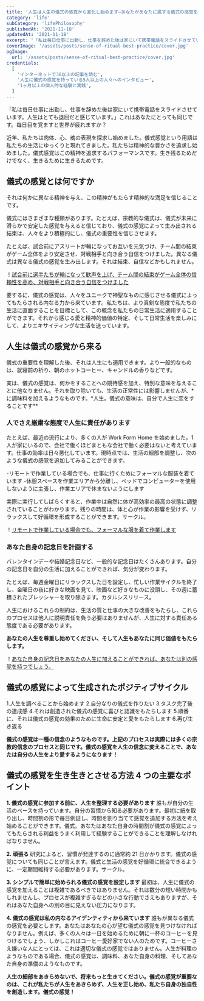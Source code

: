 ```yaml
---
title: '人生は人生の儀式の感覚から変化し始めます—あなたがあなたに属する儀式の感覚を構築するのを助けるために'
category: 'life'
subCategory: 'lifePhilosophy'
publishedAt: '2021-11-18'
updatedAt: '2021-11-18'
excerpt: '「私は毎日仕事に出勤し、仕事を辞めた後は家にいて携帯電話をスライドさせています。人生はとても退屈だと感じています。」これはあなたにとっても同じです。毎日目を覚ますと世界が疲れますか？近年、私たちは肉体、心、魂の表現を探求し始めました。儀式感覚という用語は私たちの生活にゆっくりと現れてきました。私たちは精神的な豊かさを追求し始めました。儀式感覚はこの精神を追求するパフォーマンスです。生き残るためだけでなく、生きるために生きるためです。'
coverImage: '/assets/posts/sense-of-ritual-best-practice/cover.jpg'
ogImage:
  url: '/assets/posts/sense-of-ritual-best-practice/cover.jpg'
credentials:
  [
    'インターネットで30以上の記事を読む',
    '人生に儀式の感覚を持っている5人以上の人々へのインタビュー',
    '1ヶ月以上の個人的な経験と実践',
  ]
---
```


「私は毎日仕事に出勤し、仕事を辞めた後は家にいて携帯電話をスライドさせています。人生はとても退屈だと感じています。」これはあなたにとっても同じです。毎日目を覚ますと世界が疲れますか？

近年、私たちは肉体、心、魂の表現を探求し始めました。儀式感覚という用語は私たちの生活にゆっくりと現れてきました。私たちは精神的な豊かさを追求し始めました。儀式感覚はこの精神を追求するパフォーマンスです。生き残るためだけでなく、生きるために生きるためです。

## 儀式の感覚とは何ですか

それは何かに異なる精神を与え、この精神がもたらす精神的な満足を信じることです。

儀式にはさまざまな種類があります。たとえば、宗教的な儀式は、儀式が未来に滑らかで安定した感覚を与えると信じており、儀式の感覚によって生み出される結束は、人々をより積極的にし、儀式の重要性を信じさせます。

たとえば、試合前にアスリートが輪になってお互いを元気づけ、チーム間の結束がゲーム全体をより安定させ、対戦相手と向き合う自信をつけました。異なる儀式は異なる儀式の感覚を生み出します。それは結束、自信などかもしれません。

！[試合前に選手たちが輪になって歓声を上げ、チーム間の結束がゲーム全体の信頼性を高め、対戦相手と向き合う自信をつけました](https://i.imgur.com/jvE57mf.jpg)

要するに、儀式の感覚は、人々をユニークで神聖なものに感じさせる儀式によってもたらされる内なる力から来ています。私たちは、より真剣な態度で私たちの生活に直面することを目標として、この概念を私たちの日常生活に適用することができます。それから感じる愛と精神的価値の特定、そして日常生活を楽しみにして、よりエキサイティングな生活を送っています。

## 人生は儀式の感覚から来る

儀式の重要性を理解した後、それは人生にも適用できます。より一般的なものは、就寝前の祈り、朝のホットコーヒー、キャンドルの香りなどです。

実は、儀式の感覚は、何かをすることへの期待感を加え、特別な意味を与えることに他なりません。それを取り除いても、生活の正常性には影響しませんが、*に調味料を加えるようなものです。*人生。儀式の意味は、自分で人生に恋をすることです\*\*

### 人でさえ厳粛な態度で人生に責任があります

たとえば、最近の流行により、多くの人が Work Form Home を始めました。1 人が家にいるので、会社で働くほどまともな会社で働く必要はないと考えています。仕事の効率は日々悪化しています。現時点では、生活の細部を調整し、次のような儀式の感覚を追加してみることができます。

-リモートで作業している場合でも、仕事に行くためにフォーマルな服装を着ています -休憩スペースを作業エリアから分離し、ベッドでコンピューターを使用しないように主張し、作業エリアで休まないようにします

実際に実行してしばらくすると、作業中は自然に体が高効率の最高の状態に調整されていることがわかります。残りの時間は、体と心が作業の影響を受けず、リラックスして好循環を形成することができます。サークル。

！[リモートで作業している場合でも、フォーマルな服を着て作業します](https://i.imgur.com/3OGOTJV.jpg)

### あなた自身の記念日を計画する

バレンタインデーや結婚記念日など、一般的な記念日はたくさんあります。自分の記念日を自分の生活に加えることができれば、気分が変わります。

たとえば、毎週金曜日にリラックスした日を設定し、忙しい作業サイクルを終了し、金曜日の夜に好きな映画を見て、映画など好きなものに没頭し、その週に蓄積されたプレッシャーを取り除きます。カタルシスリリース。

人生におけるこれらの制約は、生活の質と仕事の大きな改善をもたらし、これらのプロセスは他人に説明責任を負う必要はありませんが、人生に対する責任ある態度である必要があります。

**あなたの人生を尊重し始めてください、そして人生もあなたに同じ価値をもたらします。**

！[あなた自身の記念日をあなたの人生に加えることができれば、あなたは別の感覚を持つでしょう。](https://i.imgur.com/RiGo0v1.jpg)

## 儀式の感覚によって生成されたポジティブサイクル

1.人生を調べることから始めます 2.自分なりの儀式を作りたい 3.タスク完了後の達成感 4.それは創造された儀式の感覚に喜びと認識をもたらします 5.順番に、それは儀式の感覚の効果のために生命に安定と愛をもたらします 6.再び生き返る

**儀式の感覚は一種の信念のようなものです。上記のプロセスは実際には多くの宗教的信念のプロセスと同じです。儀式の感覚を人生の信念に変えることで、あなたは自分の人生をより愛するようになります！**

## 儀式の感覚を生き生きとさせる方法 4 つの主要なポイント

**1. 儀式の感覚に参加する前に、人生を整理する必要があります**
誰もが自分の生活のペースを持っています。自分の習慣から知る必要があります。最初に紙を取り出し、時間割の形で毎日例証し、時間を割り当てて感覚を追加する方法を考え始めることができます。儀式。あなたはあなた自身の時間割が儀式の感覚によってもたらされる利益をうまく利用して経験することができることを理解しなければなりません。

**2. 頑張る**
研究によると、習慣が発達するのに通常約 21 日かかります。儀式の感覚についても同じことが言えます。儀式と生活の感覚を好循環に統合できるように、一定期間維持する必要があります。サークル。

**3. シンプルで簡単に始められる儀式の感覚を設定します**
最初は、人生に儀式の感覚を加えることは複雑であるべきではありません。それは数分の短い時間かもしれませんし、プロセスが複雑すぎるなどの小さな行動でさえもありますが、それはあなた自身への別の目に見えない圧力になります。

**4. 儀式の感覚は私の内なるアイデンティティから来ています**
誰もが異なる儀式の感覚を必要とします。あなたはあなたの心が望む儀式の感覚を見つけなければなりません。例えば、多くの人々は一日を始めるために朝に一杯のコーヒーを見つけるでしょう、しかしこれはコーヒー愛好家でない人のためです。コーヒーさえ嫌いな人にとっては、これは適切な儀式の感覚ではありません。人生が料理のようなものである場合、儀式の感覚は、調味料、あなた自身の料理、そしてあなた自身の準備のようなものです。

**人生の細部をあきらめないで、将来もっと生きてください。儀式の感覚が重要なのは、これが私たちが人生をあきらめず、人生を正し始め、私たち自身の独自性を創造します。儀式の感覚！**
